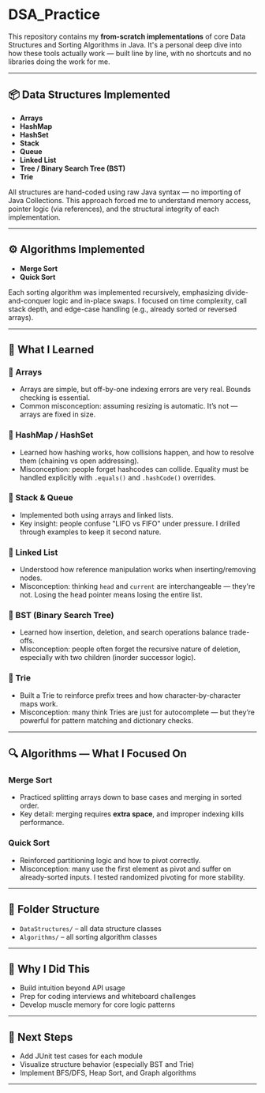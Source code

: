 # DSA_Practice

This repository contains my **from-scratch implementations** of core Data Structures and Sorting Algorithms in Java. It's a personal deep dive into how these tools actually work — built line by line, with no shortcuts and no libraries doing the work for me.

---

## 📦 Data Structures Implemented

- **Arrays**
- **HashMap**
- **HashSet**
- **Stack**
- **Queue**
- **Linked List**
- **Tree / Binary Search Tree (BST)**
- **Trie**

All structures are hand-coded using raw Java syntax — no importing of Java Collections. This approach forced me to understand memory access, pointer logic (via references), and the structural integrity of each implementation.

---

## ⚙️ Algorithms Implemented

- **Merge Sort**
- **Quick Sort**

Each sorting algorithm was implemented recursively, emphasizing divide-and-conquer logic and in-place swaps. I focused on time complexity, call stack depth, and edge-case handling (e.g., already sorted or reversed arrays).

---

## 🧠 What I Learned

### 🔸 Arrays
- Arrays are simple, but off-by-one indexing errors are very real. Bounds checking is essential.
- Common misconception: assuming resizing is automatic. It’s not — arrays are fixed in size.

### 🔸 HashMap / HashSet
- Learned how hashing works, how collisions happen, and how to resolve them (chaining vs open addressing).
- Misconception: people forget hashcodes can collide. Equality must be handled explicitly with `.equals()` and `.hashCode()` overrides.

### 🔸 Stack & Queue
- Implemented both using arrays and linked lists.
- Key insight: people confuse "LIFO vs FIFO" under pressure. I drilled through examples to keep it second nature.

### 🔸 Linked List
- Understood how reference manipulation works when inserting/removing nodes.
- Misconception: thinking `head` and `current` are interchangeable — they're not. Losing the head pointer means losing the entire list.

### 🔸 BST (Binary Search Tree)
- Learned how insertion, deletion, and search operations balance trade-offs.
- Misconception: people often forget the recursive nature of deletion, especially with two children (inorder successor logic).

### 🔸 Trie
- Built a Trie to reinforce prefix trees and how character-by-character maps work.
- Misconception: many think Tries are just for autocomplete — but they’re powerful for pattern matching and dictionary checks.

---

## 🔍 Algorithms — What I Focused On

### Merge Sort
- Practiced splitting arrays down to base cases and merging in sorted order.
- Key detail: merging requires **extra space**, and improper indexing kills performance.

### Quick Sort
- Reinforced partitioning logic and how to pivot correctly.
- Misconception: many use the first element as pivot and suffer on already-sorted inputs. I tested randomized pivoting for more stability.

---

## 📁 Folder Structure

- `DataStructures/` – all data structure classes
- `Algorithms/` – all sorting algorithm classes

---

## 🎯 Why I Did This

- Build intuition beyond API usage
- Prep for coding interviews and whiteboard challenges
- Develop muscle memory for core logic patterns

---

## 🚀 Next Steps

- Add JUnit test cases for each module
- Visualize structure behavior (especially BST and Trie)
- Implement BFS/DFS, Heap Sort, and Graph algorithms

---

